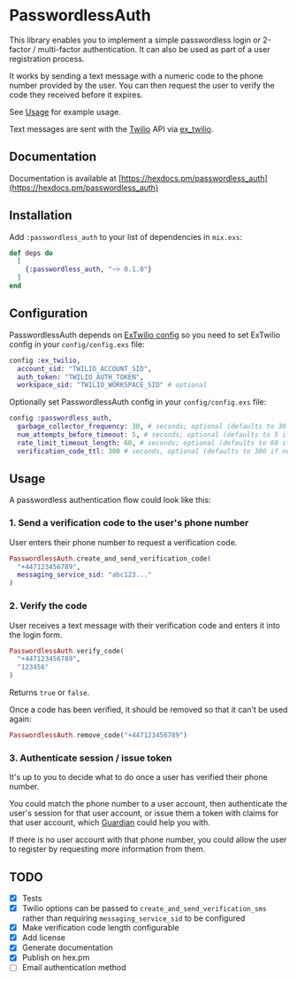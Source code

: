 # PasswordlessAuth

This library enables you to implement a simple passwordless login or 2-factor / multi-factor authentication. It can also be used as part of a user registration process.

It works by sending a text message with a numeric code to the phone number provided by the user. You can then request the user to verify the code they received before it expires.

See [Usage](#usage) for example usage.

Text messages are sent with the [Twilio](https://www.twilio.com/) API via [ex_twilio](https://github.com/danielberkompas/ex_twilio).

## Documentation

Documentation is available at [https://hexdocs.pm/passwordless_auth](https://hexdocs.pm/passwordless_auth)

## Installation

Add `:passwordless_auth` to your list of dependencies in `mix.exs`:

```elixir
def deps do
  [
    {:passwordless_auth, "~> 0.1.0"}
  ]
end
```

## Configuration

PasswordlessAuth depends on [ExTwilio config](https://github.com/danielberkompas/ex_twilio) so you need to set ExTwilio config in your `config/config.exs` file:

```elixir
config :ex_twilio,
  account_sid: "TWILIO_ACCOUNT_SID",
  auth_token: "TWILIO_AUTH_TOKEN",
  workspace_sid: "TWILIO_WORKSPACE_SID" # optional
```

Optionally set PasswordlessAuth config in your `config/config.exs` file:

```elixir
config :passwordless_auth,
  garbage_collector_frequency: 30, # seconds; optional (defaults to 30 if not provided)
  num_attempts_before_timeout: 5, # seconds; optional (defaults to 5 if not provided)
  rate_limit_timeout_length: 60, # seconds; optional (defaults to 60 if not provided)
  verification_code_ttl: 300 # seconds, optional (defaults to 300 if not provided)
```

## Usage

A passwordless authentication flow could look like this:

### 1. Send a verification code to the user's phone number

User enters their phone number to request a verification code.

```elixir
PasswordlessAuth.create_and_send_verification_code(
  "+447123456789",
  messaging_service_sid: "abc123..."
)
```

### 2. Verify the code

User receives a text message with their verification code and enters it into the login form.

```elixir
PasswordlessAuth.verify_code(
  "+447123456789",
  "123456"
)
```

Returns `true` or `false`.

Once a code has been verified, it should be removed so that it can't be used again:

```elixir
PasswordlessAuth.remove_code("+447123456789")
```

### 3. Authenticate session / issue token

It's up to you to decide what to do once a user has verified their phone number.

You could match the phone number to a user account, then authenticate the user's session for that user account, or issue them a token with claims for that user account, which [Guardian](https://github.com/ueberauth/guardian) could help you with.

If there is no user account with that phone number, you could allow the user to register by requesting more information from them.

## TODO

- [x] Tests
- [x] Twilio options can be passed to `create_and_send_verification_sms` rather than requiring `messaging_service_sid` to be configured
- [x] Make verification code length configurable
- [x] Add license
- [x] Generate documentation
- [x] Publish on hex.pm
- [ ] Email authentication method
